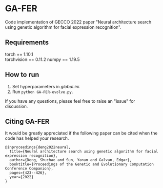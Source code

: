 # GA-FER

Code implementation of GECCO 2022 paper "Neural architecture search using genetic algorithm for facial expression recognition".

## Requirements

torch == 1.10.1    
torchvision  == 0.11.2
numpy == 1.19.5

## How to run

1. Set hyperparameters in *global.ini*.
2. Run `python GA-FER-evolve.py`.

If you have any questions, please feel free to raise an "issue" for discussion.

## Citing GA-FER

It would be greatly appreciated if the following paper can be cited when the code has helped your research.

```
@inproceedings{deng2022neural,
  title={Neural architecture search using genetic algorithm for facial expression recognition},
  author={Deng, Shuchao and Sun, Yanan and Galvan, Edgar},
  booktitle={Proceedings of the Genetic and Evolutionary Computation Conference Companion},
  pages={423--426},
  year={2022}
}
```

